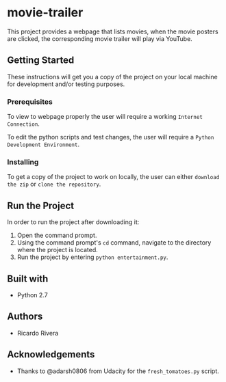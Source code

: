 # movie-trailer
This project provides a webpage that lists movies, when the movie posters are clicked, the corresponding movie trailer will play via YouTube.

## Getting Started
These instructions will get you a copy of the project on your local machine for development and/or testing purposes.

### Prerequisites
To view to webpage properly the user will require a working `Internet Connection`.

To edit the python scripts and test changes, the user will require a `Python Development Environment`.

### Installing
To get a copy of the project to work on locally, the user can either `download the zip` or `clone the repository`.

## Run the Project
In order to run the project after downloading it:
1) Open the command prompt.
2) Using the command prompt's `cd` command, navigate to the directory where the project is located.
3) Run the project by entering `python entertainment.py`.

## Built with
* Python 2.7

## Authors
* Ricardo Rivera

## Acknowledgements
*  Thanks to @adarsh0806 from Udacity for the `fresh_tomatoes.py` script.
